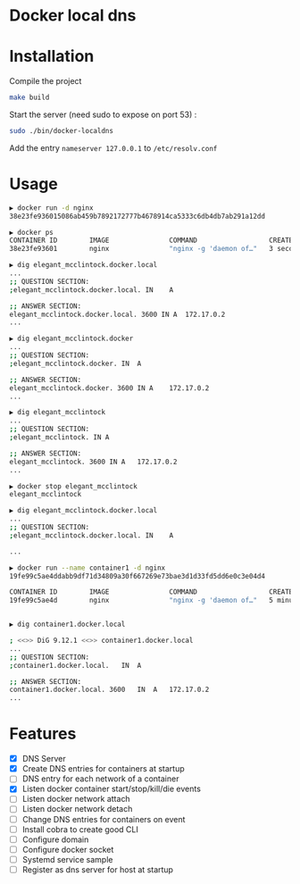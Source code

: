 # Docker local dns

# Installation

Compile the project
```bash
make build
```

Start the server (need sudo to expose on port 53) :  
```bash
sudo ./bin/docker-localdns
```

Add the entry `nameserver 127.0.0.1` to `/etc/resolv.conf`

# Usage

```bash
▶ docker run -d nginx
38e23fe936015086ab459b7892172777b4678914ca5333c6db4db7ab291a12dd

▶ docker ps
CONTAINER ID        IMAGE               COMMAND                  CREATED             STATUS              PORTS               NAMES
38e23fe93601        nginx               "nginx -g 'daemon of…"   3 seconds ago       Up 1 second         80/tcp              elegant_mcclintock

▶ dig elegant_mcclintock.docker.local
...
;; QUESTION SECTION:
;elegant_mcclintock.docker.local. IN	A

;; ANSWER SECTION:
elegant_mcclintock.docker.local. 3600 IN A	172.17.0.2
...

▶ dig elegant_mcclintock.docker
...
;; QUESTION SECTION:
;elegant_mcclintock.docker. IN	A

;; ANSWER SECTION:
elegant_mcclintock.docker. 3600 IN A	172.17.0.2
...

▶ dig elegant_mcclintock
...
;; QUESTION SECTION:
;elegant_mcclintock. IN	A

;; ANSWER SECTION:
elegant_mcclintock. 3600 IN A	172.17.0.2
...

▶ docker stop elegant_mcclintock
elegant_mcclintock

▶ dig elegant_mcclintock.docker.local
...
;; QUESTION SECTION:
;elegant_mcclintock.docker.local. IN	A

...

▶ docker run --name container1 -d nginx
19fe99c5ae4ddabb9df71d34809a30f667269e73bae3d1d33fd5dd6e0c3e04d4

CONTAINER ID        IMAGE               COMMAND                  CREATED             STATUS              PORTS               NAMES
19fe99c5ae4d        nginx               "nginx -g 'daemon of…"   5 minutes ago       Up 5 minutes        80/tcp              container1


▶ dig container1.docker.local

; <<>> DiG 9.12.1 <<>> container1.docker.local
...
;; QUESTION SECTION:
;container1.docker.local.	IN	A

;; ANSWER SECTION:
container1.docker.local. 3600	IN	A	172.17.0.2
...

```

# Features 

- [x] DNS Server
- [x] Create DNS entries for containers at startup
- [ ] DNS entry for each network of a container
- [x] Listen docker container start/stop/kill/die events
- [ ] Listen docker network attach
- [ ] Listen docker network detach
- [ ] Change DNS entries for containers on event
- [ ] Install cobra to create good CLI
- [ ] Configure domain
- [ ] Configure docker socket
- [ ] Systemd service sample
- [ ] Register as dns server for host at startup
